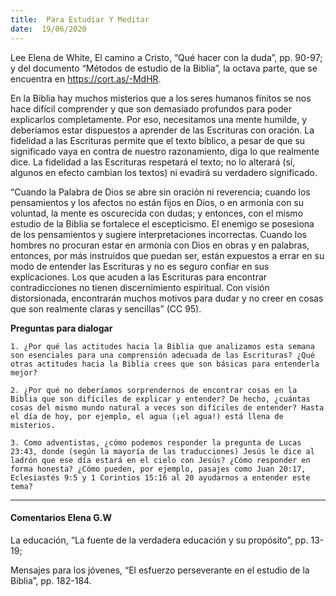 ```yaml
---
title:  Para Estudiar Y Meditar
date:  19/06/2020
---
```


Lee Elena de White, El camino a Cristo, “Qué hacer con la duda”, pp. 90-97; y del documento “Métodos de estudio de la Biblia”, la octava parte, que se encuentra en https://cort.as/-MdHR.

En la Biblia hay muchos misterios que a los seres humanos finitos se nos hace difícil comprender y que son demasiado profundos para poder explicarlos completamente. Por eso, necesitamos una mente humilde, y deberíamos estar dispuestos a aprender de las Escrituras con oración. La fidelidad a las Escrituras permite que el texto bíblico, a pesar de que su significado vaya en contra de nuestro razonamiento, diga lo que realmente dice. La fidelidad a las Escrituras respetará el texto; no lo alterará (sí, algunos en efecto cambian los textos) ni evadirá su verdadero significado.

“Cuando la Palabra de Dios se abre sin oración ni reverencia; cuando los pensamientos y los afectos no están fijos en Dios, o en armonía con su voluntad, la mente es oscurecida con dudas; y entonces, con el mismo estudio de la Biblia se fortalece el escepticismo. El enemigo se posesiona de los pensamientos y sugiere interpretaciones incorrectas. Cuando los hombres no procuran estar en armonía con Dios en obras y en palabras, entonces, por más instruidos que puedan ser, están expuestos a errar en su modo de entender las Escrituras y no es seguro confiar en sus explicaciones. Los que acuden a las Escrituras para encontrar contradicciones no tienen discernimiento espiritual. Con visión distorsionada, encontrarán muchos motivos para dudar y no creer en cosas que son realmente claras y sencillas” (CC 95).

**Preguntas para dialogar**

`1. ¿Por qué las actitudes hacia la Biblia que analizamos esta semana son esenciales para una comprensión adecuada de las Escrituras? ¿Qué otras actitudes hacia la Biblia crees que son básicas para entenderla mejor?`

`2. ¿Por qué no deberíamos sorprendernos de encontrar cosas en la Biblia que son difíciles de explicar y entender? De hecho, ¿cuántas cosas del mismo mundo natural a veces son difíciles de entender? Hasta el día de hoy, por ejemplo, el agua (¡el agua!) está llena de misterios.`

`3. Como adventistas, ¿cómo podemos responder la pregunta de Lucas 23:43, donde (según la mayoría de las traducciones) Jesús le dice al ladrón que ese día estará en el cielo con Jesús? ¿Cómo responder en forma honesta? ¿Cómo pueden, por ejemplo, pasajes como Juan 20:17, Eclesiastés 9:5 y 1 Corintios 15:16 al 20 ayudarnos a entender este tema?`

---

#### Comentarios Elena G.W

La educación, “La fuente de la verdadera educación y su propósito”, pp. 13-19;

Mensajes para los jóvenes, “El esfuerzo perseverante en el estudio de la Biblia”, pp. 182-184.